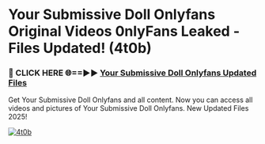 # Your Submissive Doll Onlyfans Original Videos 0nlyFans Leaked - Files Updated! (4t0b)

<h3>🔴 CLICK HERE 🌐==►► <a href="https://tinyurl.com/2wckxsce" rel="nofollow">Your Submissive Doll Onlyfans Updated Files</a></h3>

Get Your Submissive Doll Onlyfans and all content. Now you can access all videos and pictures of Your Submissive Doll Onlyfans. New Updated Files 2025!

[![4t0b](https://i.imgur.com/AFduVYN.gif)](https://tinyurl.com/2wckxsce)
